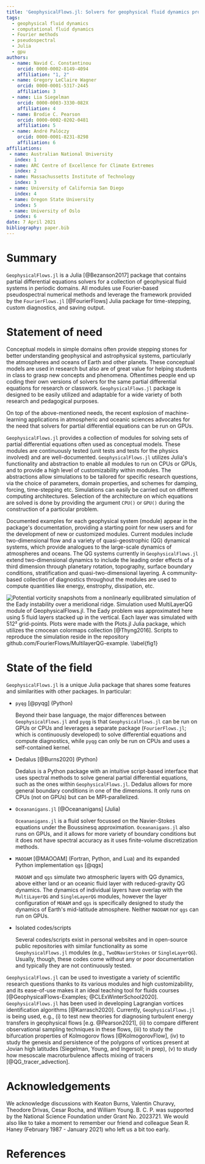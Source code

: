 ```yaml
---
title: 'GeophysicalFlows.jl: Solvers for geophysical fluid dynamics problems in periodic domains on CPUs & GPUs'
tags:
  - geophysical fluid dynamics
  - computational fluid dynamics
  - Fourier methods
  - pseudospectral
  - Julia
  - gpu
authors:
  - name: Navid C. Constantinou
    orcid: 0000-0002-8149-4094
    affiliation: "1, 2"
  - name: Gregory LeClaire Wagner
    orcid: 0000-0001-5317-2445
    affiliation: 3
  - name: Lia Siegelman
    orcid: 0000-0003-3330-082X
    affiliation: 4
  - name: Brodie C. Pearson
    orcid: 0000-0002-0202-0481
    affiliation: 5
  - name: André Palóczy
    orcid: 0000-0001-8231-8298
    affiliation: 6
affiliations:
 - name: Australian National University
   index: 1
 - name: ARC Centre of Excellence for Climate Extremes
   index: 2
 - name: Massachussetts Institute of Technology
   index: 3
 - name: University of California San Diego
   index: 4
 - name: Oregon State University
   index: 5
 - name: University of Oslo
   index: 6
date: 7 April 2021
bibliography: paper.bib
---
```



# Summary

`GeophysicalFlows.jl` is a Julia [@Bezanson2017] package that contains partial differential 
equations solvers for a collection of geophysical fluid systems in periodic domains. All 
modules use Fourier-based pseudospectral numerical methods and leverage the framework provided 
by the `FourierFlows.jl` [@FourierFlows] Julia package for time-stepping, custom diagnostics, 
and saving output.


# Statement of need

Conceptual models in simple domains often provide stepping stones for better understanding geophysical and astrophysical systems, particularly the atmospheres and oceans of Earth and other planets. These conceptual models are used in research but also are of great value for helping students in class to grasp new concepts and phenomena. Oftentimes people end up coding their own versions of solvers for the same partial differential equations for research or classwork. `GeophysicalFlows.jl` package is designed to be easily utilized and adaptable for a wide variety of both research and pedagogical purposes.

On top of the above-mentioned needs, the recent explosion of machine-learning applications in atmospheric and oceanic sciences advocates for the need that solvers for partial differential equations can be run on GPUs. 

`GeophysicalFlows.jl` provides a collection of modules for solving sets of partial differential equations often used as conceptual models. These modules are continuously tested (unit tests and tests for the physics involved) and are well-documented. `GeophysicalFlows.jl` utilizes Julia's functionality and abstraction to enable all modules to run on CPUs or GPUs, and to provide a high level of customizability within modules. The abstractions allow simulations to be tailored for specific research questions, via the choice of parameters, domain properties, and schemes for damping, forcing, time-stepping etc. Simulations can easily be carried out on different computing architectures. Selection of the architecture on which equations are solved is done by providing the argument `CPU()` or `GPU()` during the construction of a particular problem.
 
Documented examples for each geophysical system (module) appear in the package's documentation, 
providing a starting point for new users and for the development of new or customized modules. 
Current modules include two-dimensional flow and a variety of quasi-geostrophic (QG) dynamical 
systems, which provide analogues to the large-scale dynamics of atmospheres and oceans. The QG 
systems currently in `GeophysicalFlows.jl` extend two-dimensional dynamics to include the leading
order effects of a third dimension through planetary rotation, topography, surface boundary 
conditions, stratification and quasi-two-dimensional layering. A community-based collection 
of diagnostics throughout the modules are used to compute quantities like energy, enstrophy, 
dissipation, etc.

![Potential vorticity snapshots from a nonlinearly equilibrated simulation of the Eady instability 
over a meridional ridge. Simulation used `MultiLayerQG` module of `GeophysicalFlows.jl`. The Eady 
problem was approximated here using 5 fluid layers stacked up in the vertical. Each layer was
simulated with 512² grid-points. Plots were made with the `Plots.jl` Julia package, which 
utilizes the `cmocean` colormaps collection [@Thyng2016]. Scripts to reproduce the simulation 
reside in the repository `github.com/FourierFlows/MultilayerQG-example`.
\label{fig1}](PV_eady_nlayers5.png)


# State of the field

`GeophysicalFlows.jl` is a unique Julia package that shares some features and similarities with 
other packages. In particular:

- `pyqg` [@pyqg] (Python)

  Beyond their base language, the major differences between `GeophysicalFlows.jl` and `pyqg` 
  is that `GeophysicalFlows.jl` can be run on GPUs or CPUs and leverages a separate package (`FourierFlows.jl`; which is continuously developed) to solve differential equations and compute diagnostics, while `pyqg` can only be run on CPUs and uses a self-contained kernel. 
  
- Dedalus [@Burns2020] (Python)
  
  Dedalus is a Python package with an intuitive script-based interface that uses spectral methods 
  to solve general partial differential equations, such as the ones within `GeophysicalFlows.jl`.
  Dedalus allows for more general boundary conditions in one of the dimensions. It only runs on 
  CPUs (not on GPUs) but can be MPI-parallelized.
  
- `Oceananigans.jl` [@Oceananigans] (Julia)
  
  `Oceananigans.jl` is a fluid solver focussed on the Navier-Stokes equations under the Boussinesq
  approximation. `Oceananigans.jl` also runs on GPUs, and it allows for more variety of boundary
  conditions but it does not have spectral accuracy as it uses finite-volume discretization methods.
  
- `MAOOAM` [@MAOOAM] (Fortran, Python, and Lua) and its expanded Python implementation `qgs` [@qgs]

  `MAOOAM` and `qgs` simulate two atmospheric layers with QG dynamics, above either land or 
  an oceanic fluid layer with reduced-gravity QG dynamics. The dynamics of individual layers 
  have overlap with the `MultiLayerQG` and `SingleLayerQG` modules, however the layer configuration 
  of `MOAAM` and `qgs` is specifically designed to study the dynamics of Earth's mid-latitude 
  atmosphere. Neither `MAOOAM` nor `qgs` can run on GPUs.
  
- Isolated codes/scripts 

  Several codes/scripts exist in personal websites and in open-source public repositories with
  similar functionality as some `GeophysicalFlows.jl` modules (e.g., `TwoDNavierStokes` or 
  `SingleLayerQG`). Usually, though, these codes come without any or poor documentation and 
  typically they are not continuously tested.

`GeophysicalFlows.jl` can be used to investigate a variety of scientific research questions 
thanks to its various modules and high customizability, and its ease-of-use makes it an ideal 
teaching tool for fluids courses [@GeophysicalFlows-Examples; @CLExWinterSchool2020]. 
`GeophysicalFlows.jl` has been used in developing Lagrangian vortices identification algorithms 
[@Karrasch2020]. Currently, `GeophysicalFlows.jl` is being used, e.g., (i) to test new theories 
for diagnosing turbulent energy transfers in geophysical flows [e.g. @Pearson2021], (ii) to compare 
different observational sampling techniques in these flows, (iii) to study the bifurcation properties 
of Kolmogorov flows [@KolmogorovFlow], (iv) to study the genesis and persistence of the polygons 
of vortices present at Jovian high latitudes (Siegelman, Young, and Ingersoll; in prep), (v) to study how mesoscale macroturbulence affects mixing of tracers [@QG_tracer_advection].


# Acknowledgements

We acknowledge discussions with Keaton Burns, Valentin Churavy, Theodore Drivas, Cesar Rocha, 
and William Young. B. C. P. was supported by the National Science Foundation under Grant 
No. 2023721. We would also like to take a moment to remember our friend and colleague 
Sean R. Haney (February 1987 - January 2021) who left us a bit too early.


# References
